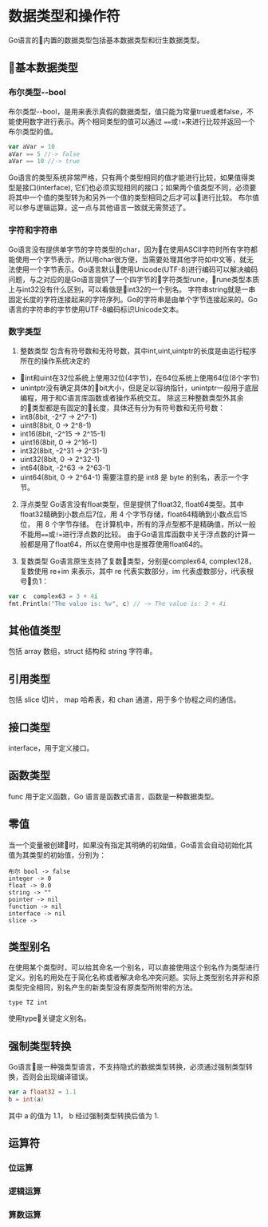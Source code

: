 # 数据类型和操作符
Go语言的内置的数据类型包括基本数据类型和衍生数据类型。
## 基本数据类型
### 布尔类型--bool
 布尔类型--bool，是用来表示真假的数据类型，值只能为常量true或者false，不能使用数字进行表示。两个相同类型的值可以通过 `==`或`!=`来进行比较并返回一个布尔类型的值。
 ```go
 var aVar = 10
 aVar == 5 //-> false
 aVar == 10 //-> true
 ```
 Go语言的类型系统非常严格，只有两个类型相同的值才能进行比较，如果值得类型是接口(interface), 它们也必须实现相同的接口；如果两个值类型不同，必须要将其中一个值的类型转为和另外一个值的类型相同之后才可以进行比较。
 布尔值可以参与逻辑运算，这一点与其他语言一致就无需赘述了。

### 字符和字符串
Go语言没有提供单字节的字符类型的char，因为在使用ASCII字符时所有字符都能使用一个字节表示，所以用char很方便，当需要处理其他字符如中文等，就无法使用一个字节表示。Go语言默认使用Unicode(UTF-8)进行编码可以解决编码问题，与之对应的是Go语言提供了一个四字节的字符类型rune，rune类型本质上与int32没有什么区别，可以看做是int32的一个别名。
字符串string就是一串固定长度的字符连接起来的字符序列。Go的字符串是由单个字节连接起来的。Go语言的字符串的字节使用UTF-8编码标识Unicode文本。

### 数字类型
1. 整数类型
包含有符号数和无符号数，其中int,uint,uintptr的长度是由运行程序所在的操作系统决定的
* int和uint在32位系统上使用32位(4字节)，在64位系统上使用64位(8个字节)
* unintptr没有确定具体的bit大小，但是足以容纳指针，unintptr一般用于底层编程，用于和C语言库函数或者操作系统交互。
除这三种整数类型外其余的类型都是有固定的长度，具体还有分为有符号数和无符号数：
* int8(8bit, -2^7 -> 2^7-1)
* uint8(8bit, 0 -> 2^8-1)
* int16(8bit, -2^15 -> 2^15-1)
* uint16(8bit, 0 -> 2^16-1)
* int32(8bit, -2^31 -> 2^31-1)
* uint32(8bit, 0 -> 2^32-1)
* int64(8bit, -2^63 -> 2^63-1)
* uint64(8bit, 0 -> 2^64-1)
需要注意的是 int8 是 byte 的别名，表示一个字节。

2. 浮点类型
Go语言没有float类型，但是提供了float32, float64类型。其中float32精确到小数点后7位，用 4 个字节存储，float64精确到小数点后15位， 用 8 个字节存储。
在计算机中，所有的浮点型都不是精确值，所以一般不能用`==`或`!=`进行浮点数的比较。
由于Go语言库函数中关于浮点数的计算一般都是用了float64，所以在使用中也是推荐使用float64的。

3. 复数类型
Go语言原生支持了复数类型，分别是complex64, complex128，复数使用 re+im 来表示，其中 re 代表实数部分，im 代表虚数部分，i代表根号负1：
```go
var c  complex63 = 3 + 4i
fmt.Println("The value is: %v", c) // -> The value is: 3 + 4i
```
## 其他值类型
包括 array 数组，struct 结构和 string 字符串。

## 引用类型
包括 slice 切片， map 哈希表，和 chan 通道，用于多个协程之间的通信。

## 接口类型
interface，用于定义接口。

## 函数类型
func 用于定义函数，Go 语言是函数式语言，函数是一种数据类型。

## 零值
当一个变量被创建时，如果没有指定其明确的初始值，Go语言会自动初始化其值为其类型的初始值，分别为：
```
布尔 bool -> false
integer -> 0
float -> 0.0
string -> ""
pointer -> nil
function -> nil
interface -> nil
slice -> 
```
## 类型别名
在使用某个类型时，可以给其命名一个别名，可以直接使用这个别名作为类型进行定义。别名的用处在于简化名称或者解决命名冲突问题。实际上类型别名并非和原类型完全相同，别名产生的新类型没有原类型所附带的方法。
```
type TZ int
```
使用type关键定义别名。

## 强制类型转换
Go语言是一种强类型语言，不支持隐式的数据类型转换，必须通过强制类型转换，否则会出现编译错误。
```go
var a float32 = 1.1
b = int(a)
```
其中 a 的值为 1.1， b 经过强制类型转换后值为 1.

## 运算符
### 位运算

### 逻辑运算

### 算数运算